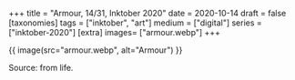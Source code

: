 +++
title = "Armour, 14/31, Inktober 2020"
date = 2020-10-14
draft =  false
[taxonomies]
tags = ["inktober", "art"]
medium = ["digital"]
series = ["inktober-2020"]
[extra]
images= ["armour.webp"]
+++

{{ image(src="armour.webp", alt="Armour") }}

Source: from life.
